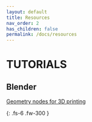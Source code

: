 ```yaml
---
layout: default
title: Resources
nav_order: 2
has_children: false
permalink: /docs/resources
---
```

# TUTORIALS

## Blender

[Geometry nodes for 3D printing](https://academany.fabcloud.io/fabacademy/2024/bootcamp-instructors/workshops/blender/blender4FA/)


{: .fs-6 .fw-300 }
